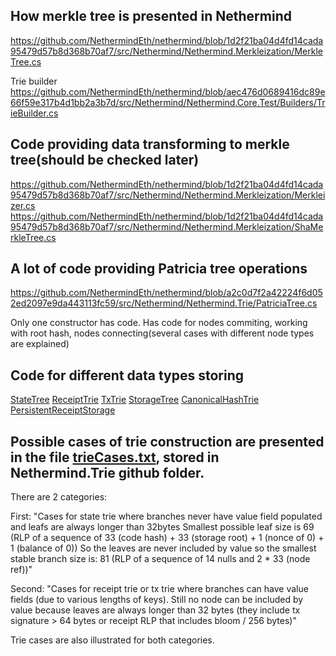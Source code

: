 ## How merkle tree is presented in Nethermind
https://github.com/NethermindEth/nethermind/blob/1d2f21ba04d4fd14cada95479d57b8d368b70af7/src/Nethermind/Nethermind.Merkleization/MerkleTree.cs

Trie builder
https://github.com/NethermindEth/nethermind/blob/aec476d0689416dc89e66f59e317b4d1bb2a3b7d/src/Nethermind/Nethermind.Core.Test/Builders/TrieBuilder.cs

## Code providing data transforming to merkle tree(should be checked later)
https://github.com/NethermindEth/nethermind/blob/1d2f21ba04d4fd14cada95479d57b8d368b70af7/src/Nethermind/Nethermind.Merkleization/Merkleizer.cs
https://github.com/NethermindEth/nethermind/blob/1d2f21ba04d4fd14cada95479d57b8d368b70af7/src/Nethermind/Nethermind.Merkleization/ShaMerkleTree.cs

## A lot of code providing Patricia tree operations
https://github.com/NethermindEth/nethermind/blob/a2c0d7f2a42224f6d052ed2097e9da443113fc59/src/Nethermind/Nethermind.Trie/PatriciaTree.cs

Only one constructor has code. Has code for nodes commiting, working with root hash, nodes connecting(several cases with different node types are explained)

## Code for different data types storing
[StateTree](https://github.com/NethermindEth/nethermind/blob/a2c0d7f2a42224f6d052ed2097e9da443113fc59/src/Nethermind/Nethermind.State/StateTree.cs)
[ReceiptTrie](https://github.com/NethermindEth/nethermind/blob/aec476d0689416dc89e66f59e317b4d1bb2a3b7d/src/Nethermind/Nethermind.State/Proofs/ReceiptTrie.cs)
[TxTrie](https://github.com/NethermindEth/nethermind/blob/aec476d0689416dc89e66f59e317b4d1bb2a3b7d/src/Nethermind/Nethermind.State/Proofs/TxTrie.cs)
[StorageTree](https://github.com/NethermindEth/nethermind/blob/a2c0d7f2a42224f6d052ed2097e9da443113fc59/src/Nethermind/Nethermind.State/StorageTree.cs)
[CanonicalHashTrie](https://github.com/NethermindEth/nethermind/blob/3d6a3a07035b6a86b7537f7ba07c1d315c29c148/src/Nethermind/Nethermind.Synchronization/LesSync/CanonicalHashTrie.cs)
[PersistentReceiptStorage](https://github.com/NethermindEth/nethermind/blob/master/src/Nethermind/Nethermind.Blockchain/Receipts/PersistentReceiptStorage.cs)

## Possible cases of trie construction are presented in the file [trieCases.txt](https://github.com/NethermindEth/nethermind/blob/a2c0d7f2a42224f6d052ed2097e9da443113fc59/src/Nethermind/Nethermind.Trie/trieCases.txt), stored in Nethermind.Trie github folder.


There are 2 categories:

First:
"Cases for state trie where branches never have value field populated and leafs are always longer than 32bytes
Smallest possible leaf size is 69 (RLP of a sequence of 33 (code hash) + 33 (storage root) + 1 (nonce of 0) + 1 (balance of 0))
So the leaves are never included by value so the smallest stable branch size is:
81 (RLP of a sequence of 14 nulls and 2 * 33 (node ref))"

Second:
"Cases for receipt trie or tx trie where branches can have value fields (due to various lengths of keys).
Still no node can be included by value because leaves are always longer than 32 bytes (they include tx signature > 64 bytes or receipt RLP that includes bloom / 256 bytes)"

Trie cases are also illustrated for both categories.
